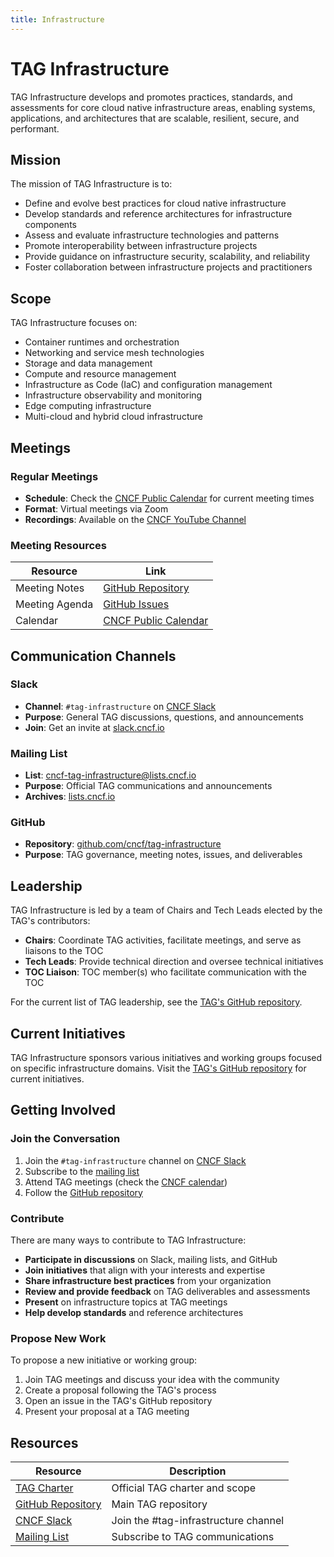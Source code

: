 ```yaml
---
title: Infrastructure
---
```


# TAG Infrastructure

TAG Infrastructure develops and promotes practices, standards, and assessments
for core cloud native infrastructure areas, enabling systems, applications, and
architectures that are scalable, resilient, secure, and performant.

## Mission

The mission of TAG Infrastructure is to:

- Define and evolve best practices for cloud native infrastructure
- Develop standards and reference architectures for infrastructure components
- Assess and evaluate infrastructure technologies and patterns
- Promote interoperability between infrastructure projects
- Provide guidance on infrastructure security, scalability, and reliability
- Foster collaboration between infrastructure projects and practitioners

## Scope

TAG Infrastructure focuses on:

- Container runtimes and orchestration
- Networking and service mesh technologies
- Storage and data management
- Compute and resource management
- Infrastructure as Code (IaC) and configuration management
- Infrastructure observability and monitoring
- Edge computing infrastructure
- Multi-cloud and hybrid cloud infrastructure

## Meetings

### Regular Meetings

- **Schedule**: Check the [CNCF Public Calendar](https://www.cncf.io/calendar/)
  for current meeting times
- **Format**: Virtual meetings via Zoom
- **Recordings**: Available on the
  [CNCF YouTube Channel](https://www.youtube.com/c/cloudnativefdn)

### Meeting Resources

| Resource       | Link                                                               |
| -------------- | ------------------------------------------------------------------ |
| Meeting Notes  | [GitHub Repository](https://github.com/cncf/tag-infrastructure)    |
| Meeting Agenda | [GitHub Issues](https://github.com/cncf/tag-infrastructure/issues) |
| Calendar       | [CNCF Public Calendar](https://www.cncf.io/calendar/)              |

## Communication Channels

### Slack

- **Channel**: `#tag-infrastructure` on
  [CNCF Slack](https://cloud-native.slack.com)
- **Purpose**: General TAG discussions, questions, and announcements
- **Join**: Get an invite at [slack.cncf.io](https://slack.cncf.io)

### Mailing List

- **List**:
  [cncf-tag-infrastructure@lists.cncf.io](https://lists.cncf.io/g/cncf-tag-infrastructure)
- **Purpose**: Official TAG communications and announcements
- **Archives**: [lists.cncf.io](https://lists.cncf.io/g/cncf-tag-infrastructure)

### GitHub

- **Repository**:
  [github.com/cncf/tag-infrastructure](https://github.com/cncf/tag-infrastructure)
- **Purpose**: TAG governance, meeting notes, issues, and deliverables

## Leadership

TAG Infrastructure is led by a team of Chairs and Tech Leads elected by the
TAG's contributors:

- **Chairs**: Coordinate TAG activities, facilitate meetings, and serve as
  liaisons to the TOC
- **Tech Leads**: Provide technical direction and oversee technical initiatives
- **TOC Liaison**: TOC member(s) who facilitate communication with the TOC

For the current list of TAG leadership, see the
[TAG's GitHub repository](https://github.com/cncf/tag-infrastructure).

## Current Initiatives

TAG Infrastructure sponsors various initiatives and working groups focused on
specific infrastructure domains. Visit the
[TAG's GitHub repository](https://github.com/cncf/tag-infrastructure) for
current initiatives.

## Getting Involved

### Join the Conversation

1. Join the `#tag-infrastructure` channel on [CNCF Slack](https://slack.cncf.io)
2. Subscribe to the
   [mailing list](https://lists.cncf.io/g/cncf-tag-infrastructure)
3. Attend TAG meetings (check the
   [CNCF calendar](https://www.cncf.io/calendar/))
4. Follow the [GitHub repository](https://github.com/cncf/tag-infrastructure)

### Contribute

There are many ways to contribute to TAG Infrastructure:

- **Participate in discussions** on Slack, mailing lists, and GitHub
- **Join initiatives** that align with your interests and expertise
- **Share infrastructure best practices** from your organization
- **Review and provide feedback** on TAG deliverables and assessments
- **Present** on infrastructure topics at TAG meetings
- **Help develop standards** and reference architectures

### Propose New Work

To propose a new initiative or working group:

1. Join TAG meetings and discuss your idea with the community
2. Create a proposal following the TAG's process
3. Open an issue in the TAG's GitHub repository
4. Present your proposal at a TAG meeting

## Resources

| Resource                                                                       | Description                          |
| ------------------------------------------------------------------------------ | ------------------------------------ |
| [TAG Charter](https://github.com/cncf/tag-infrastructure/blob/main/charter.md) | Official TAG charter and scope       |
| [GitHub Repository](https://github.com/cncf/tag-infrastructure)                | Main TAG repository                  |
| [CNCF Slack](https://slack.cncf.io)                                            | Join the #tag-infrastructure channel |
| [Mailing List](https://lists.cncf.io/g/cncf-tag-infrastructure)                | Subscribe to TAG communications      |

